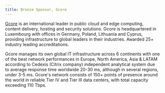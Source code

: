 ```yaml
---
title: Bronze Sponsor, Gcore
---
```


[Gcore](https://gcorelabs.com/) is an international leader in public cloud and edge computing, content delivery, hosting and security solutions. Gcore is headquartered in Luxembourg with offices in Germany, Poland, Lithuania and Cyprus, providing infrastructure to global leaders in their industries. Awarded 25+ industry leading accreditations.

Gcore manages its own global IT infrastructure across 6 continents with one of the best network performances in Europe, North America, Asia & LATAM according to Cedexis (Citrix company) independent analytical system due to average response time worldwide 20-30 ms, although in several regions, under 3-5 ms. Gcore's network consists of 150+ points of presence around the world in reliable Tier IV and Tier III data centers, with total capacity exceeding 110 Tbps.
